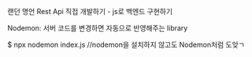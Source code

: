 랜던 명언 Rest Api 직접 개발하기 - js로 백엔드 구현하기

Nodemon: 서버 코드를 변경하면 자동으로 반영해주는 library

$ npx nodemon index.js
//nodemon을 설치하지 않고도 Nodemon처럼 도앚ㄱ